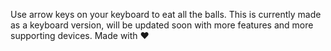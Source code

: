 Use arrow keys on your keyboard to eat all the balls. This is currently made as a keyboard version, will be updated soon with more features and more supporting devices.
Made with ❤️

